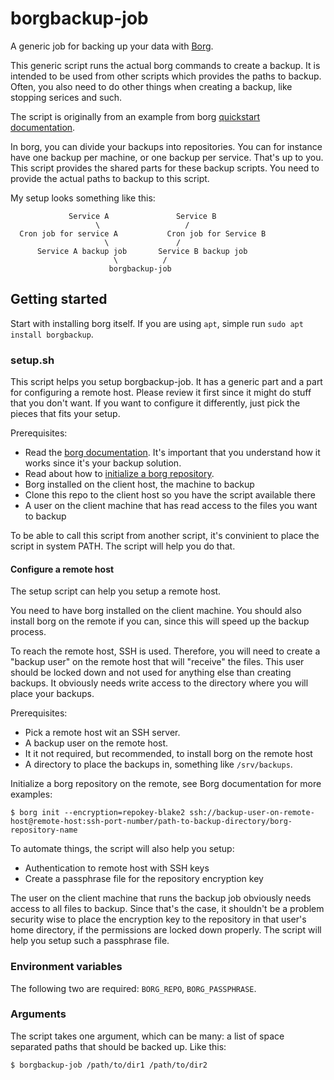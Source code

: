 # borgbackup-job
A generic job for backing up your data with [Borg](https://borgbackup.readthedocs.io/en/stable/).

This generic script runs the actual borg commands to create a backup.
It is intended to be used from other scripts which provides the paths to backup.
Often, you also need to do other things when creating a backup,
like stopping serices and such.

The script is originally from an example from borg [quickstart documentation](https://borgbackup.readthedocs.io/en/stable/quickstart.html).

In borg, you can divide your backups into repositories. You can for instance have one
backup per machine, or one backup per service. That's up to you. This script provides the
shared parts for these backup scripts. You need to provide the actual paths to backup
to this script.

My setup looks something like this:

```
             Service A               Service B
                   \                   /
  Cron job for service A           Cron job for Service B
                     \               /
      Service A backup job       Service B backup job
                       \          /
                      borgbackup-job
```

## Getting started
Start with installing borg itself. If you are using `apt`, simple run `sudo apt install borgbackup`.

### setup.sh
This script helps you setup borgbackup-job. It has a generic part and a part for configuring a remote host. Please review it first since it might do stuff that you don't want. If you want to configure it differently, just pick the pieces that fits your setup.

Prerequisites:
- Read the [borg documentation](https://borgbackup.readthedocs.io/en/stable/index.html). It's important that you understand how it works since it's your backup solution.
- Read about how to [initialize a borg repository](https://borgbackup.readthedocs.io/en/stable/usage/init.html).
- Borg installed on the client host, the machine to backup
- Clone this repo to the client host so you have the script available there
- A user on the client machine that has read access to the files you want to backup

To be able to call this script from another script, it's convinient to place the script in system PATH. The script will help you do that.

#### Configure a remote host
The setup script can help you setup a remote host.

You need to have borg installed on the client machine. You should also install borg on the remote if you can, since this will speed up the backup process.

To reach the remote host, SSH is used. Therefore, you will need to create a "backup user" on the remote host that will "receive" the files. This user should be locked down and not used for anything else than creating backups. It obviously needs write access to the directory where you will place your backups.

Prerequisites:
- Pick a remote host wit an SSH server.
- A backup user on the remote host.
- It it not required, but recommended, to install borg on the remote host
- A directory to place the backups in, something like `/srv/backups`.

Initialize a borg repository on the remote, see Borg documentation for more examples:
```
$ borg init --encryption=repokey-blake2 ssh://backup-user-on-remote-host@remote-host:ssh-port-number/path-to-backup-directory/borg-repository-name
```
To automate things, the script will also help you setup:
- Authentication to remote host with SSH keys
- Create a passphrase file for the repository encryption key

The user on the client machine that runs the backup job obviously needs access to all files to backup. Since that's the case, it shouldn't be a problem security wise to place the encryption key to the repository in that user's home directory, if the permissions are locked down properly. The script will help you setup such a passphrase file.

### Environment variables
The following two are required: `BORG_REPO`, `BORG_PASSPHRASE`.

### Arguments
The script takes one argument, which can be many: a list of space separated paths that should be backed up. Like this:

```
$ borgbackup-job /path/to/dir1 /path/to/dir2
```
